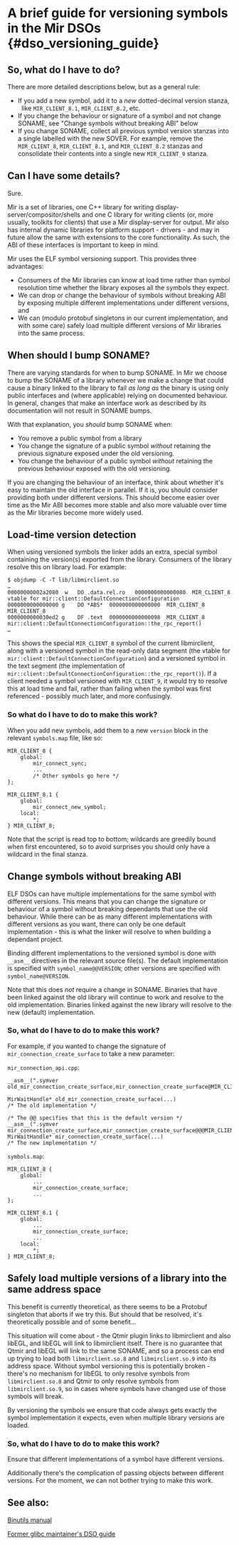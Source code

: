 A brief guide for versioning symbols in the Mir DSOs {#dso_versioning_guide}
====================================================

So, what do I have to do?
-------------------------

There are more detailed descriptions below, but as a general rule:

 - If you add a new symbol, add it to a _new_ dotted-decimal version stanza,
   like `MIR_CLIENT_8.1`, `MIR_CLIENT_8.2`, etc.
 - If you change the behaviour or signature of a symbol and not change SONAME,
   see "Change symbols without breaking ABI" below
 - If you change SONAME, collect all previous symbol version stanzas into a
   single labelled with the new SOVER. For example, remove the `MIR_CLIENT_8`,
   `MIR_CLIENT_8.1`, and `MIR_CLIENT_8.2` stanzas and consolidate their
   contents into a single new `MIR_CLIENT_9` stanza.

Can I have some details?
------------------------

Sure.

Mir is a set of libraries, one C++ library for writing display-
server/compositor/shells and one C library for writing clients (or, more
usually, toolkits for clients) that use a Mir display-server for output. Mir
also has internal dynamic libraries for platform support - drivers - and may in
future allow the same with extensions to the core functionality. As such, the
ABI of these interfaces is important to keep in mind.

Mir uses the ELF symbol versioning support. This provides three advantages:

 - Consumers of the Mir libraries can know at load time rather than symbol
   resolution time whether the library exposes all the symbols they expect.
 - We can drop or change the behaviour of symbols without breaking ABI by
   exposing multiple different implementations under different versions, and
 - We can (modulo protobuf singletons in our current implementation, and with
   some care) safely load multiple different versions of Mir libraries into the
   same process.

When should I bump SONAME?
--------------------------

There are varying standards for when to bump SONAME. In Mir we choose to bump
the SONAME of a library whenever we make a change that could cause a binary
linked to the library to fail _as long as_ the binary is using only public
interfaces and (where applicable) relying on documented behaviour. In general,
changes that make an interface work as described by its documentation will not
result in SONAME bumps.

With that explanation, you _should_ bump SONAME when:

 - You remove a public symbol from a library
 - You change the signature of a public symbol _without_ retaining the previous
   signature exposed under the old versioning.
 - You change the behaviour of a public symbol _without_ retaining the previous
   behaviour exposed with the old versioning.

If you are changing the behaviour of an interface, think about whether it's easy
to maintain the old interface in parallel. If it is, you should consider
providing both under different versions. This should become easier over time as
the Mir ABI becomes more stable and also more valuable over time as the Mir
libraries become more widely used.

Load-time version detection
---------------------------

When using versioned symbols the linker adds an extra, special symbol containing
the version(s) exported from the library. Consumers of the library resolve this
on library load. For example:

    $ objdump -C -T lib/libmirclient.so
    …
    00000000002a2080  w   DO .data.rel.ro   0000000000000080  MIR_CLIENT_8 vtable for mir::client::DefaultConnectionConfiguration
    0000000000000000 g    DO *ABS*  0000000000000000  MIR_CLIENT_8 MIR_CLIENT_8
    0000000000030ed2 g    DF .text  0000000000000098  MIR_CLIENT_8 mir::client::DefaultConnectionConfiguration::the_rpc_report()
    …

This shows the special `MIR_CLIENT_8` symbol of the current libmirclient, along
with a versioned symbol in the read-only data segment (the vtable for
`mir::client::DefaultConnectionConfiguration`) and a versioned symbol in the
text segment (the implementation of
`mir::client::DefaultConnectionConfiguration::the_rpc_report()`). If a client
needed a symbol versioned with `MIR_CLIENT_9`, it would try to resolve this at
load time and fail, rather than failing when the symbol was first referenced -
possibly much later, and more confusingly.

### So what do I have to do to make this work?

When you add new symbols, add them to a new `version` block in the relevant
`symbols.map` file, like so:

    MIR_CLIENT_8 {
        global:
            mir_connect_sync;
            ...
            /* Other symbols go here */
    };

    MIR_CLIENT_8.1 {
        global:
            mir_connect_new_symbol;
        local:
            *;
    } MIR_CLIENT_8;

Note that the script is read top to bottom; wildcards are greedily bound when
first encountered, so to avoid surprises you should only have a wildcard in the
final stanza.

Change symbols without breaking ABI
-----------------------------------

ELF DSOs can have multiple implementations for the same symbol with different
versions. This means that you can change the signature or behaviour of a symbol
without breaking dependants that use the old behaviour. While there can be as
many different implementations with different versions as you want, there can
only be one default implementation - this is what the linker will resolve to
when building a dependant project.

Binding different implementations to the versioned symbol is done with `__asm__`
directives in the relevant source file(s). The default implementation is
specified with `symbol_name@@VERSION`; other versions are specified with
`symbol_name@VERSION`.

Note that this does _not_ require a change in SONAME. Binaries that have been
linked against the old library will continue to work and resolve to the old
implementation. Binaries linked against the new library will resolve to the new
(default) implementation.

### So, what do I have to do to make this work?
For example, if you wanted to change the signature of
`mir_connection_create_surface` to take a new parameter:

`mir_connection_api.cpp`:

    __asm__(".symver old_mir_connection_create_surface,mir_connection_create_surface@MIR_CLIENT_8");

    MirWaitHandle* old_mir_connection_create_surface(...)
    /* The old implementation */

    /* The @@ specifies that this is the default version */
    __asm__(".symver mir_connection_create_surface,mir_connection_create_surface@@@MIR_CLIENT_8.1");
    MirWaitHandle* mir_connection_create_surface(...)
    /* The new implementation */

`symbols.map`:

    MIR_CLIENT_8 {
        global:
            ...
            mir_connection_create_surface;
            ...
    };

    MIR_CLIENT_8.1 {
        global:
            ...
            mir_connection_create_surface;
            ...
        local:
            *;
    } MIR_CLIENT_8;

Safely load multiple versions of a library into the same address space
----------------------------------------------------------------------

This benefit is currently theoretical, as there seems to be a Protobuf singleton
that aborts if we try this. But should that be resolved, it's theoretically
possible and of some benefit...

This situation will come about - the Qtmir plugin links to libmirclient and also
libEGL, and libEGL will link to libmirclient itself. There is no guarantee that
Qtmir and libEGL will link to the same SONAME, and so a process can end up
trying to load both `libmirclient.so.8` and `libmirclient.so.9` into its address
space. Without symbol versioning this is potentially broken - there's no
mechanism for libEGL to only resolve symbols from `libmirclient.so.8` and Qtmir
to only resolve symbols from `libmirclient.so.9`, so in cases where symbols have
changed use of those symbols will break.

By versioning the symbols we ensure that code always gets exactly the symbol
implementation it expects, even when multiple library versions are loaded.

### So, what do I have to do to make this work?

Ensure that different implementations of a symbol have different versions.

Additionally there's the complication of passing objects between different
versions. For the moment, we can not bother trying to make this work.


See also: 
---------
[Binutils manual](https://sourceware.org/binutils/docs/ld/VERSION.html)

[Former glibc maintainer's DSO guide](http://www.akkadia.org/drepper/dsohowto.pdf)
